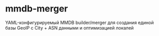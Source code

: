 # mmdb-merger
YAML-конфигурируемый MMDB builder/merger для создания единой базы GeoIP с City + ASN данными и оптимизацией локалей
